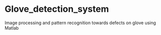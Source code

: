 # Glove_detection_system
Image processing and pattern recognition towards defects on glove using Matlab
